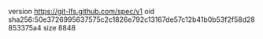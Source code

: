 version https://git-lfs.github.com/spec/v1
oid sha256:50e3726995637575c2c1826e792c13167de57c12b41b0b53f2f58d28853375a4
size 8848

